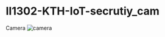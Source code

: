 # II1302-KTH-IoT-secrutiy_cam

Camera 
![camera]([https://i.imgur.com/tBXLt2e.png](https://puu.sh/J1kUK/87e7f5981c.png))  

